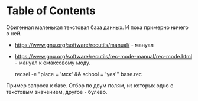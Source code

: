 
# Table of Contents



<div class="preview" id="org61ddc51">
<p>
Офигенная маленькая текстовая база данных. И пока примерно ничего о ней.
</p>

</div>

-   <https://www.gnu.org/software/recutils/manual/> - мануал
-   <https://www.gnu.org/software/recutils/rec-mode-manual/rec-mode.html> - мануал к емаксовому моду.

    recsel -e "place = 'мск' && school = 'yes'" base.rec

Пример запроса к базе. Отбор по двум полям, из которых одно с текстовым значением, другое - булево.

